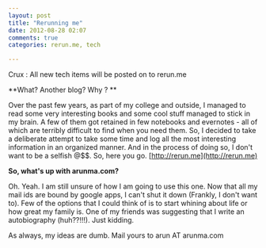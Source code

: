 ```yaml
---
layout: post
title: "Rerunning me"
date: 2012-08-28 02:07
comments: true
categories: rerun.me, tech

---
```

Crux : All new tech items will be posted on to rerun.me 

**What? Another blog? Why ? ** 

Over the past few years, as part of my college and outside, I managed to read some very interesting books and some cool stuff managed to stick in my brain. A few of them got retained in few notebooks and evernotes - all of which are terribly difficult to find when you need them. So, I decided to take a deliberate attempt to take some time and log all the most interesting information in an organized manner. And in the process of doing so, I don't want to be a  selfish @$$. So, here you go. [http://rerun.me](http://rerun.me)

**So, what's up with arunma.com?**

Oh. Yeah. I am still unsure of how I am going to use this one. Now that all my mail ids are bound by google apps, I can't shut it down (Frankly, I don't want to). Few of the options that I could think of is to start whining about life or how great my family is. One of my friends was suggesting that I write an autobiography (huh??!!!). Just kidding. 

As always, my ideas are dumb. Mail yours to arun AT arunma.com 